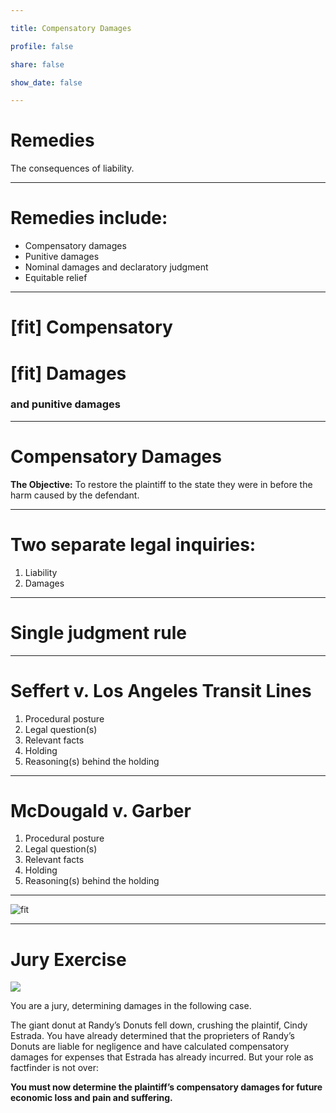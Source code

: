 ```yaml
---

title: Compensatory Damages

profile: false

share: false

show_date: false

---
```


# Remedies

The consequences of liability.

---

# Remedies include:

- Compensatory damages
- Punitive damages
- Nominal damages and declaratory judgment
- Equitable relief

---

# [fit] Compensatory

# [fit] Damages

### and punitive damages

---

# Compensatory Damages


**The Objective:**
To restore the plaintiff to the state they were in before the harm caused by the defendant.

---

# Two separate legal inquiries:

1. Liability
2. Damages

---

# Single judgment rule

---

# Seffert v. Los Angeles Transit Lines

1. Procedural posture
2. Legal question(s)
3. Relevant facts
4. Holding
5. Reasoning(s) behind the holding

---

# McDougald v. Garber

1. Procedural posture
2. Legal question(s)
3. Relevant facts
4. Holding
5. Reasoning(s) behind the holding

---

![fit](images/nycourts.gif)

---

# Jury Exercise

![](images/randy.jpeg)

You are a jury, determining damages in the following case.

The giant donut at Randy’s Donuts fell down, crushing the plaintif, Cindy Estrada. You have already determined that the proprieters of Randy’s Donuts are liable for negligence and have calculated compensatory damages for expenses that Estrada has already incurred. But your role as factfinder is not over:

**You must now determine the plaintiff’s compensatory damages for future economic loss and pain and suffering.**

